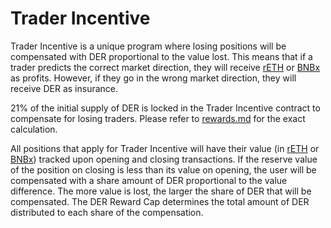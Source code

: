 # Trader Incentive

Trader Incentive is a unique program where losing positions will be compensated with DER proportional to the value lost. This means that if a trader predicts the correct market direction, they will receive [rETH](https://rocketpool.net) or [BNBx](https://www.staderlabs.com) as profits. However, if they go in the wrong market direction, they will receive DER as insurance.

21% of the initial supply of DER is locked in the Trader Incentive contract to compensate for losing traders. Please refer to [rewards.md](rewards.md "mention") for the exact calculation.

All positions that apply for Trader Incentive will have their value (in [rETH](https://rocketpool.net) or [BNBx](https://www.staderlabs.com)) tracked upon opening and closing transactions. If the reserve value of the position on closing is less than its value on opening, the user will be compensated with a share amount of DER proportional to the value difference. The more value is lost, the larger the share of DER that will be compensated. The DER Reward Cap determines the total amount of DER distributed to each share of the compensation.
